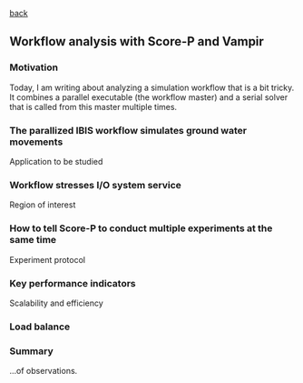 [back](../README.md)

## Workflow analysis with Score-P and Vampir

### Motivation

Today, I am writing about analyzing a simulation workflow that is a bit tricky.
It combines a parallel executable (the workflow master) and a serial solver that is called from this master multiple times.    

### The parallized IBIS workflow simulates ground water movements  
Application to be studied

### Workflow stresses I/O system service 
Region of interest

### How to tell Score-P to conduct multiple experiments at the same time
Experiment protocol

### Key performance indicators
Scalability and efficiency

### Load balance

### Summary
...of observations.
